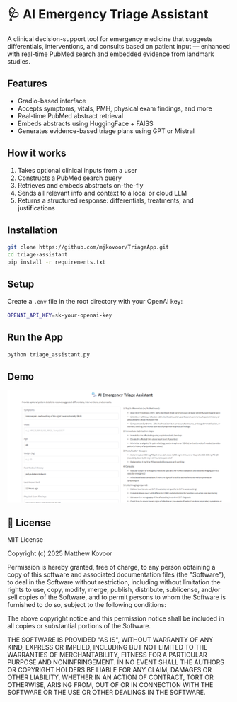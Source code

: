 # 🩺 AI Emergency Triage Assistant

A clinical decision-support tool for emergency medicine that suggests differentials, interventions, and consults based on patient input — enhanced with real-time PubMed search and embedded evidence from landmark studies.

## Features
- Gradio-based interface
- Accepts symptoms, vitals, PMH, physical exam findings, and more
- Real-time PubMed abstract retrieval
- Embeds abstracts using HuggingFace + FAISS
- Generates evidence-based triage plans using GPT or Mistral

## How it works
1. Takes optional clinical inputs from a user
2. Constructs a PubMed search query
3. Retrieves and embeds abstracts on-the-fly
4. Sends all relevant info and context to a local or cloud LLM
5. Returns a structured response: differentials, treatments, and justifications

## Installation
```bash
git clone https://github.com/mjkovoor/TriageApp.git
cd triage-assistant
pip install -r requirements.txt
```

## Setup
Create a `.env` file in the root directory with your OpenAI key:
```bash
OPENAI_API_KEY=sk-your-openai-key
```

## Run the App
```bash
python triage_assistant.py
```

## Demo
![alt text](image.png)

## 📝 License
MIT License

Copyright (c) 2025 Matthew Kovoor

Permission is hereby granted, free of charge, to any person obtaining a copy
of this software and associated documentation files (the "Software"), to deal
in the Software without restriction, including without limitation the rights
to use, copy, modify, merge, publish, distribute, sublicense, and/or sell
copies of the Software, and to permit persons to whom the Software is
furnished to do so, subject to the following conditions:

The above copyright notice and this permission notice shall be included in all
copies or substantial portions of the Software.

THE SOFTWARE IS PROVIDED "AS IS", WITHOUT WARRANTY OF ANY KIND, EXPRESS OR
IMPLIED, INCLUDING BUT NOT LIMITED TO THE WARRANTIES OF MERCHANTABILITY,
FITNESS FOR A PARTICULAR PURPOSE AND NONINFRINGEMENT. IN NO EVENT SHALL THE
AUTHORS OR COPYRIGHT HOLDERS BE LIABLE FOR ANY CLAIM, DAMAGES OR OTHER
LIABILITY, WHETHER IN AN ACTION OF CONTRACT, TORT OR OTHERWISE, ARISING FROM,
OUT OF OR IN CONNECTION WITH THE SOFTWARE OR THE USE OR OTHER DEALINGS IN THE
SOFTWARE.


